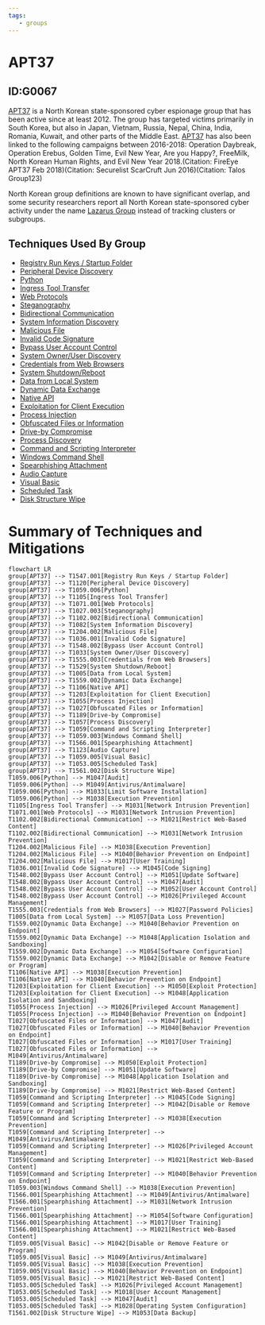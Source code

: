 ```yaml
---
tags:
   - groups
---
```

# APT37
## ID:G0067
[APT37](/mitre/groups/G0067) is a North Korean state-sponsored cyber espionage group that has been active since at least 2012. The group has targeted victims primarily in South Korea, but also in Japan, Vietnam, Russia, Nepal, China, India, Romania, Kuwait, and other parts of the Middle East. [APT37](/mitre/groups/G0067) has also been linked to the following campaigns between 2016-2018: Operation Daybreak, Operation Erebus, Golden Time, Evil New Year, Are you Happy?, FreeMilk, North Korean Human Rights, and Evil New Year 2018.(Citation: FireEye APT37 Feb 2018)(Citation: Securelist ScarCruft Jun 2016)(Citation: Talos Group123)

North Korean group definitions are known to have significant overlap, and some security researchers report all North Korean state-sponsored cyber activity under the name [Lazarus Group](/mitre/groups/G0032) instead of tracking clusters or subgroups.
## Techniques Used By Group
* [Registry Run Keys / Startup Folder](/mitre/techniques/T1547/001)
* [Peripheral Device Discovery](/mitre/techniques/T1120)
* [Python](/mitre/techniques/T1059/006)
* [Ingress Tool Transfer](/mitre/techniques/T1105)
* [Web Protocols](/mitre/techniques/T1071/001)
* [Steganography](/mitre/techniques/T1027/003)
* [Bidirectional Communication](/mitre/techniques/T1102/002)
* [System Information Discovery](/mitre/techniques/T1082)
* [Malicious File](/mitre/techniques/T1204/002)
* [Invalid Code Signature](/mitre/techniques/T1036/001)
* [Bypass User Account Control](/mitre/techniques/T1548/002)
* [System Owner/User Discovery](/mitre/techniques/T1033)
* [Credentials from Web Browsers](/mitre/techniques/T1555/003)
* [System Shutdown/Reboot](/mitre/techniques/T1529)
* [Data from Local System](/mitre/techniques/T1005)
* [Dynamic Data Exchange](/mitre/techniques/T1559/002)
* [Native API](/mitre/techniques/T1106)
* [Exploitation for Client Execution](/mitre/techniques/T1203)
* [Process Injection](/mitre/techniques/T1055)
* [Obfuscated Files or Information](/mitre/techniques/T1027)
* [Drive-by Compromise](/mitre/techniques/T1189)
* [Process Discovery](/mitre/techniques/T1057)
* [Command and Scripting Interpreter](/mitre/techniques/T1059)
* [Windows Command Shell](/mitre/techniques/T1059/003)
* [Spearphishing Attachment](/mitre/techniques/T1566/001)
* [Audio Capture](/mitre/techniques/T1123)
* [Visual Basic](/mitre/techniques/T1059/005)
* [Scheduled Task](/mitre/techniques/T1053/005)
* [Disk Structure Wipe](/mitre/techniques/T1561/002)

# Summary of Techniques and Mitigations
```mermaid
flowchart LR
group[APT37] --> T1547.001[Registry Run Keys / Startup Folder]
group[APT37] --> T1120[Peripheral Device Discovery]
group[APT37] --> T1059.006[Python]
group[APT37] --> T1105[Ingress Tool Transfer]
group[APT37] --> T1071.001[Web Protocols]
group[APT37] --> T1027.003[Steganography]
group[APT37] --> T1102.002[Bidirectional Communication]
group[APT37] --> T1082[System Information Discovery]
group[APT37] --> T1204.002[Malicious File]
group[APT37] --> T1036.001[Invalid Code Signature]
group[APT37] --> T1548.002[Bypass User Account Control]
group[APT37] --> T1033[System Owner/User Discovery]
group[APT37] --> T1555.003[Credentials from Web Browsers]
group[APT37] --> T1529[System Shutdown/Reboot]
group[APT37] --> T1005[Data from Local System]
group[APT37] --> T1559.002[Dynamic Data Exchange]
group[APT37] --> T1106[Native API]
group[APT37] --> T1203[Exploitation for Client Execution]
group[APT37] --> T1055[Process Injection]
group[APT37] --> T1027[Obfuscated Files or Information]
group[APT37] --> T1189[Drive-by Compromise]
group[APT37] --> T1057[Process Discovery]
group[APT37] --> T1059[Command and Scripting Interpreter]
group[APT37] --> T1059.003[Windows Command Shell]
group[APT37] --> T1566.001[Spearphishing Attachment]
group[APT37] --> T1123[Audio Capture]
group[APT37] --> T1059.005[Visual Basic]
group[APT37] --> T1053.005[Scheduled Task]
group[APT37] --> T1561.002[Disk Structure Wipe]
T1059.006[Python] --> M1047[Audit]
T1059.006[Python] --> M1049[Antivirus/Antimalware]
T1059.006[Python] --> M1033[Limit Software Installation]
T1059.006[Python] --> M1038[Execution Prevention]
T1105[Ingress Tool Transfer] --> M1031[Network Intrusion Prevention]
T1071.001[Web Protocols] --> M1031[Network Intrusion Prevention]
T1102.002[Bidirectional Communication] --> M1021[Restrict Web-Based Content]
T1102.002[Bidirectional Communication] --> M1031[Network Intrusion Prevention]
T1204.002[Malicious File] --> M1038[Execution Prevention]
T1204.002[Malicious File] --> M1040[Behavior Prevention on Endpoint]
T1204.002[Malicious File] --> M1017[User Training]
T1036.001[Invalid Code Signature] --> M1045[Code Signing]
T1548.002[Bypass User Account Control] --> M1051[Update Software]
T1548.002[Bypass User Account Control] --> M1047[Audit]
T1548.002[Bypass User Account Control] --> M1052[User Account Control]
T1548.002[Bypass User Account Control] --> M1026[Privileged Account Management]
T1555.003[Credentials from Web Browsers] --> M1027[Password Policies]
T1005[Data from Local System] --> M1057[Data Loss Prevention]
T1559.002[Dynamic Data Exchange] --> M1040[Behavior Prevention on Endpoint]
T1559.002[Dynamic Data Exchange] --> M1048[Application Isolation and Sandboxing]
T1559.002[Dynamic Data Exchange] --> M1054[Software Configuration]
T1559.002[Dynamic Data Exchange] --> M1042[Disable or Remove Feature or Program]
T1106[Native API] --> M1038[Execution Prevention]
T1106[Native API] --> M1040[Behavior Prevention on Endpoint]
T1203[Exploitation for Client Execution] --> M1050[Exploit Protection]
T1203[Exploitation for Client Execution] --> M1048[Application Isolation and Sandboxing]
T1055[Process Injection] --> M1026[Privileged Account Management]
T1055[Process Injection] --> M1040[Behavior Prevention on Endpoint]
T1027[Obfuscated Files or Information] --> M1047[Audit]
T1027[Obfuscated Files or Information] --> M1040[Behavior Prevention on Endpoint]
T1027[Obfuscated Files or Information] --> M1017[User Training]
T1027[Obfuscated Files or Information] --> M1049[Antivirus/Antimalware]
T1189[Drive-by Compromise] --> M1050[Exploit Protection]
T1189[Drive-by Compromise] --> M1051[Update Software]
T1189[Drive-by Compromise] --> M1048[Application Isolation and Sandboxing]
T1189[Drive-by Compromise] --> M1021[Restrict Web-Based Content]
T1059[Command and Scripting Interpreter] --> M1045[Code Signing]
T1059[Command and Scripting Interpreter] --> M1042[Disable or Remove Feature or Program]
T1059[Command and Scripting Interpreter] --> M1038[Execution Prevention]
T1059[Command and Scripting Interpreter] --> M1049[Antivirus/Antimalware]
T1059[Command and Scripting Interpreter] --> M1026[Privileged Account Management]
T1059[Command and Scripting Interpreter] --> M1021[Restrict Web-Based Content]
T1059[Command and Scripting Interpreter] --> M1040[Behavior Prevention on Endpoint]
T1059.003[Windows Command Shell] --> M1038[Execution Prevention]
T1566.001[Spearphishing Attachment] --> M1049[Antivirus/Antimalware]
T1566.001[Spearphishing Attachment] --> M1031[Network Intrusion Prevention]
T1566.001[Spearphishing Attachment] --> M1054[Software Configuration]
T1566.001[Spearphishing Attachment] --> M1017[User Training]
T1566.001[Spearphishing Attachment] --> M1021[Restrict Web-Based Content]
T1059.005[Visual Basic] --> M1042[Disable or Remove Feature or Program]
T1059.005[Visual Basic] --> M1049[Antivirus/Antimalware]
T1059.005[Visual Basic] --> M1038[Execution Prevention]
T1059.005[Visual Basic] --> M1040[Behavior Prevention on Endpoint]
T1059.005[Visual Basic] --> M1021[Restrict Web-Based Content]
T1053.005[Scheduled Task] --> M1026[Privileged Account Management]
T1053.005[Scheduled Task] --> M1018[User Account Management]
T1053.005[Scheduled Task] --> M1047[Audit]
T1053.005[Scheduled Task] --> M1028[Operating System Configuration]
T1561.002[Disk Structure Wipe] --> M1053[Data Backup]
```